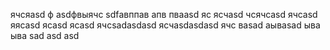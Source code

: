 ячсяasd
ф
asdфвыячс
sdfавппав
апв
пваasd
яс
ясчasd
чсячсasd
ячсasd
яясasd
ясasd
ясasd
ячсsadasdasd
ясчasdasdasd
ячс
ваsad
аываsad
ыва
ыва
sad
asd
asd
